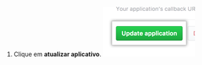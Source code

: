 1. Clique em **atualizar aplicativo**. ![Botão para atualizar o aplicativo](/assets/images/oauth-apps/oauth_apps_update_application.png)
